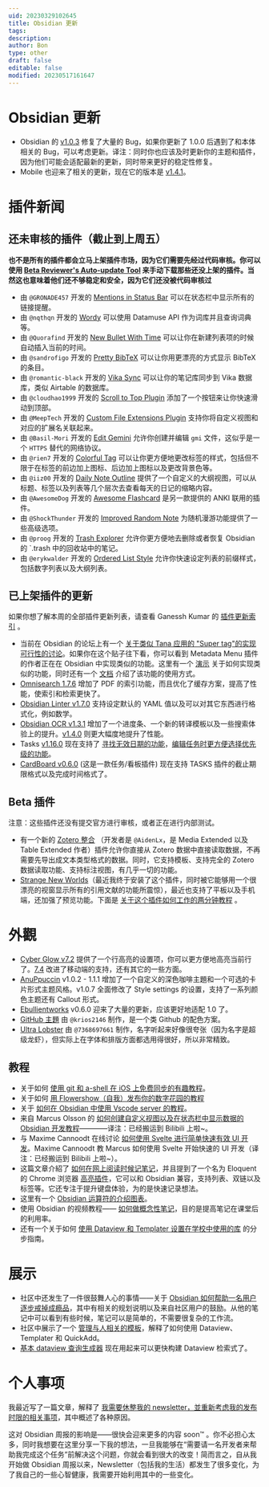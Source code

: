 ```yaml
---
uid: 20230329102645
title: Obsidian 更新
tags: 
description: 
author: Bon
type: other
draft: false
editable: false
modified: 20230517161647
---
```


# Obsidian 更新

- Obsidian 的 [v1.0.3](https://forum.obsidian.md/t/obsidian-release-v1-0-3/46219) 修复了大量的 Bug，如果你更新了 1.0.0 后遇到了和本体相关的 Bug，可以考虑更新。译注：同时你也应该及时更新你的主题和插件，因为他们可能会适配最新的更新，同时带来更好的稳定性修复。
- Mobile 也迎来了相关的更新，现在它的版本是 [v1.4.1](https://forum.obsidian.md/t/obsidian-mobile-v1-4-1/46216)。

# 插件新闻

## 还未审核的插件（截止到上周五）

**也不是所有的插件都会立马上架插件市场，因为它们需要先经过代码审核。你可以使用 [Beta Reviewer's Auto-update Tool](https://github.com/TfTHacker/obsidian42-brat) 来手动下载那些还没上架的插件。当然这也意味着他们还不够稳定和安全，因为它们还没被代码审核过**

- 由 `@GRONADE457` 开发的 [Mentions in Status Bar](https://github.com/GRONADE457/obsidian-mentions-in-status-bar) 可以在状态栏中显示所有的链接提醒。
- 由 `@nqthqn` 开发的 [Wordy](https://github.com/nqthqn/obsidian-wordy) 可以使用 Datamuse API 作为词库并且查询词典等。
- 由 `@Quorafind` 开发的 [New Bullet With Time](https://github.com/Quorafind/Obisidna-New-Bullet-With-Time) 可以让你在新建列表项的时候自动插入当前的时间。
- 由 `@sandrofigo` 开发的 [Pretty BibTeX](https://github.com/sandrofigo/obsidian-pretty-bibtex) 可以让你用更漂亮的方式显示 BibTeX 的条目。
- 由 `@romantic-black` 开发的 [Vika Sync](https://github.com/romantic-black/obsidain-vika-sync) 可以让你的笔记库同步到 Vika 数据库，类似 Airtable 的数据库。
- 由 `@cloudhao1999` 开发的 [Scroll to Top Plugin](https://github.com/cloudhao1999/obsidian-scroll-to-top-plugin) 添加了一个按钮来让你快速滑动到顶部。
- 由 `@MeepTech` 开发的 [Custom File Extensions Plugin](https://github.com/MeepTech/obsidian-custom-file-extensions-plugin) 支持你将自定义视图和对应的扩展名关联起来。
- 由 `@Basil-Mori` 开发的 [Edit Gemini](https://github.com/Basil-Mori/obsidian-edit-gemini) 允许你创建并编辑 `gmi` 文件，这似乎是一个 `HTTPS` 替代的网络协议。
- 由 `@rien7` 开发的 [Colorful Tag](https://github.com/rien7/obsidian-colorful-tag) 可以让你更方便地更改标签的样式，包括但不限于在标签的前边加上图标、后边加上图标以及更改背景色等。
- 由 `@iiz00` 开发的 [Daily Note Outline](https://github.com/iiz00/obsidian-daily-note-outline) 提供了一个自定义的大纲视图，可以从标题、标签以及列表等几个层次去查看每天的日记的缩略内容。
- 由 `@AwesomeDog` 开发的 [Awesome Flashcard](https://github.com/AwesomeDog/obsidian-awesome-flashcard) 是另一款提供的 ANKI 联用的插件。
- 由 `@ShockThunder` 开发的 [Improved Random Note](https://github.com/ShockThunder/improved-random-note) 为随机漫游功能提供了一些高级选项。
- 由 `@proog` 开发的 [Trash Explorer](https://github.com/proog/obsidian-trash-explorer) 允许你更方便地去删除或者恢复 Obsidian 的 `.trash 中的回收站中的笔记。
- 由 `@erykwalder` 开发的 [Ordered List Style](https://github.com/erykwalder/obsidian-list-style) 允许你快速设定列表的前缀样式，包括数字列表以及大纲列表。

## 已上架插件的更新

如果你想了解本周的全部插件更新列表，请查看 Ganessh Kumar 的 [插件更新索引](https://obsidian-plugin-stats.vercel.app/updates) 。

- 当前在 Obsidian 的论坛上有一个 [关于类似 Tana 应用的 "Super tag"的实现可行性的讨论](https://forum.obsidian.md/t/supertags-in-obsidian/)。如果你在这个贴子往下看，你可以看到 Metadata Menu 插件的作者正在在 Obsidian 中实现类似的功能。这里有一个 [演示](https://www.youtube.com/watch?v=I73uW8fqOZ8) 关于如何实现类似的功能，同时还有一个 [文档](https://mdelobelle.github.io/metadatamenu/) 介绍了该功能的使用方式。
- [Omnisearch 1.7.6](https://github.com/scambier/obsidian-omnisearch/compare/1.6.4...1.7.6) 增加了 PDF 的索引功能，而且优化了缓存方案，提高了性能，使索引和检索更快了。
- [Obsidian Linter v1.7.0](https://github.com/platers/obsidian-linter/releases/tag/1.7.0) 支持设定默认的 YAML 值以及可以对其它东西进行格式化，例如数学。
- [Obsidian OCR v1.3.1](https://github.com/MohrJonas/obsidian-ocr/releases/tag/1.3.1) 增加了一个进度条、一个新的转译模板以及一些搜索体验上的提升。[v1.4.0](https://github.com/MohrJonas/obsidian-ocr/releases/tag/1.4.0) 则更大幅度地提升了性能。
- Tasks [v1.16.0](https://github.com/obsidian-tasks-group/obsidian-tasks/releases/tag/1.16.0) 现在支持了 [寻找无效日期的功能](https://obsidian-tasks-group.github.io/obsidian-tasks/queries/filters/#finding-tasks-with-invalid-dates)，[编辑任务时更方便选择优先级的功能](https://obsidian-tasks-group.github.io/obsidian-tasks/getting-started/create-or-edit-task/#introduction)。
- [CardBoard v0.6.0](https://github.com/roovo/obsidian-card-board) (这是一款任务/看板插件) 现在支持 TASKS 插件的截止期限格式以及完成时间格式了。

## Beta 插件

注意：这些插件还没有提交官方进行审核，或者正在进行内部测试。

- 有一个新的 [Zotero 整合](https://obzt.aidenlx.top/getting-started/install/) （开发者是 `@AidenLx`，是 Media Extended 以及 Table Extended 作者）插件允许你直接从 Zotero 数据中直接读取数据，不再需要先导出成文本类型格式的数据。同时，它支持模板、支持完全的 Zotero 数据读取功能、支持标注视图，有几乎一切的功能。
- [Strange New Worlds](https://github.com/TfTHacker/obsidian42-strange-new-worlds)（最近我终于安装了这个插件，同时被它能够用一个很漂亮的视窗显示所有的引用文献的功能所震惊），最近也支持了平板以及手机端，还加强了预览功能。下面是 [关于这个插件如何工作的两分钟教程](https://youtu.be/i08ksJ-nK9c) 。

# 外觀

- [Cyber Glow v7.2](https://github.com/ArtexJay/Obsidian-CyberGlow/releases/tag/v7.2) 提供了一个行高亮的设置项，你可以更方便地高亮当前行了。[7.4](https://github.com/ArtexJay/Obsidian-CyberGlow/releases/tag/v7.4) 改进了移动端的支持，还有其它的一些方面。
- [AnuPpuccin](https://github.com/anubisnekhet/anuppuccin) v1.0.2 - 1.1.1 增加了一个自定义的深色咖啡主題和一个可选的卡片形式主题风格。v1.0.7 全面修改了 Style settings 的设置，支持了一系列颜色主题还有 Callout 形式。
- [Ebullientworks](https://github.com/ebullient/obsidian-theme-ebullientworks) v0.6.0 迎来了大量的更新，应该更好地适配 1.0 了。
- [GitHub 主題](https://github.com/krios2146/obsidian-github) 由 `@krios2146` 制作，是一个类 Github 的配色方案。
- [Ultra Lobster](https://github.com/7368697661/Ultra-Lobster) 由 `@7368697661` 制作，名字听起来好像很夸张（因为名字是超级龙虾），但实际上在字体和排版方面都选用得很好，所以非常精致。

## 教程

- 关于如何 [使用 git 和 a-shell 在 iOS 上免费同步的有趣教程](< https://forum.obsidian.md/t/mobile-automatic-sync-with-github-on-ios-for-free-via-a-shell/46150>)。
- 关于如何 [用 Flowershow（自我）发布你的数字花园的教程](https://flowershow.app/docs/publish-tutorial)
- 关于 [如何在 Obsidian 中使用 Vscode server 的教程](https://www.reddit.com/r/ObsidianMD/comments/yfxdlb/vs_codeserver_in_obsidian/)。
- 来自 Marcus Olsson 的 [如何创建自定义视图以及在状态栏中显示数据的 Obsidian 开发教程](https://youtu.be/zR86pftlOsg)————译注：已经搬运到 Bilibili 上啦~。
- 与 Maxime Cannoodt 在线讨论 [如何使用 Svelte 进行简单快速有效 UI 开发](https://youtu.be/mCF80HBfUWA)。Maxime Cannoodt 教 Marcus 如何使用 Svelte 开始快速的 UI 开发（译注：已经搬运到 Bilibili 上啦~）。
- 这篇文章介紹了 [如何在网上阅读时候记笔记](https://beingpax.medium.com/a-better-web-highlighter-for-obsidian-82428c634a24)，并且提到了一个名为 Eloquent 的 Chrome 浏览器 [高亮插件](https://eloquent.works/)，它可以和 Obsidian 兼容，支持列表、双链以及标签等。它还专注于提升键盘体验，为的是快速记录想法。
- 这里有一个 [Obsidian 运算符的介绍图表](https://twitter.com/heymichellemac/status/1585980871248867328)。
- 使用 Obsidian 的视频教程—— [如何做概念性笔记](https://www.youtube.com/watch?v=PuqGjNJMiZQ)，目的是提高笔记在课堂后的利用率。
- 还有一个关于如何 [使用 Dataview 和 Templater 设置在学校中使用的库](https://www.youtube.com/watch?v=0UTzpIdLbVo) 的分步指南。

# 展示

- 社区中还发生了一件很鼓舞人心的事情——关于 [Obsidian 如何帮助一名用户逐步戒掉成瘾品](https://www.reddit.com/r/ObsidianMD/comments/yakp6u/in_a_way_my_experience_with_pkm_and_obsidian_has/)，其中有相关的规划说明以及来自社区用户的鼓励。从他的笔记中可以看到有些时候，笔记可以是简单的，不需要很复杂的工作流。
- 社区中展示了一个 [管理与人相关的模板](https://dannb.org/blog/2022/obsidian-people-note-template/)，解释了如何使用 Dataview、Templater 和 QuickAdd。
- [基本 dataview 查询生成器](https://s-blu.github.io/basic-dataview-query-builder/) 现在用起来可以更快构建 Dataview 检索式了。

# 个人事项

我最近写了一篇文章，解释了 [我需要休整我的 newsletter，並重新考虑我的发布时限的相关事项](https://newsletter.eleanorkonik.com/state-of-the-eleanor-01/)，其中概述了各种原因。

这对 Obsidian 周报的影响是——很快会迎来更多的内容 soon™ 。你不必担心太多，同时我想要在这里分享一下我的想法，一旦我能够在“需要请一名开发者来帮助我完成这个任务”前解决这个问题，你就会看到很大的改变！简而言之，自从我开始做 Obsidian 周报以来，Newsletter（包括我的生活）都发生了很多变化，为了我自己的一些心智健康，我需要开始利用其中的一些变化。
